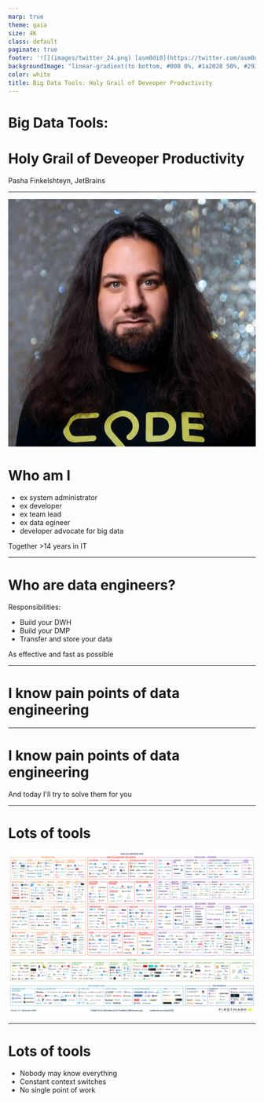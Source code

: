 ```yaml
---
marp: true
theme: gaia
size: 4K
class: default
paginate: true
footer: '![](images/twitter_24.png) [asm0di0](https://twitter.com/asm0di0)&nbsp;&nbsp;&nbsp;&nbsp;&nbsp; ![](images/twitter_24.png) [BigDataToolsJB](https://twitter.com/BigDataToolsJB)'
backgroundImage: "linear-gradient(to bottom, #000 0%, #1a2028 50%, #293845 100%)"
color: white
title: Big Data Tools: Holy Grail of Deveoper Productivity
---
```

<!--
_class: lead
_paginate: false
_footer: ""
-->

<style>
footer {
    display: table
}
.hljs-variable { color: lightblue }
.hljs-string { color: lightgreen }
.hljs-params { color: lightpink }
</style>

# Big Data Tools:
# Holy Grail of Deveoper Productivity

Pasha Finkelshteyn, JetBrains

---

![bg right:40%](images/avatar.jpg)

# Who am I

- ex system administrator
- ex developer
- ex team lead
- ex data egineer
- developer advocate for big data

Together >14 years in IT

---

# Who are data engineers?

Responsibilities:
- Build your DWH
- Build your DMP
- Transfer and store your data

As effective and fast as possible

---

<!-- _class: lead -->

# I know pain points of data engineering

---

<!-- _class: lead -->

# I know pain points of data engineering

And today I'll try to solve them for you

---

<!--
_color: black
_class: lead
_footer: ''
-->
# Lots of tools

![bg](images/state.png)

---

# Lots of tools

- Nobody may know everything
- Constant context switches
- No single point of work
